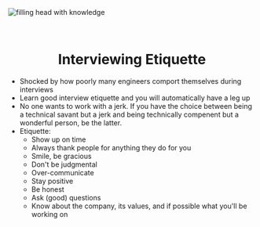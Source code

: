 <img style="margin: 0 auto; max-width:17rem; margin-bottom: 2rem" alt="filling head with knowledge" src="/dog.png" />

<h1 style="text-align: center">Interviewing Etiquette</h1>

- Shocked by how poorly many engineers comport themselves during interviews
- Learn good interview etiquette and you will automatically have a leg up
- No one wants to work with a jerk. If you have the choice between being a technical savant but a jerk and being technically compenent but a wonderful person, be the latter.
- Etiquette:
  - Show up on time
  - Always thank people for anything they do for you
  - Smile, be gracious
  - Don't be judgmental
  - Over-communicate
  - Stay positive
  - Be honest
  - Ask (good) questions
  - Know about the company, its values, and if possible what you'll be working on
